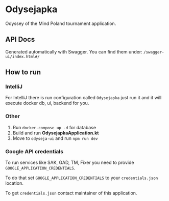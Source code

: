 # Odysejapka

Odyssey of the Mind Poland tournament application.

## API Docs

Generated automatically with Swagger. You can find them under:
``/swagger-ui/index.html#/``

## How to run

### IntelliJ

For IntelliJ there is run configuration called `Odysejapka` just run it and it will execute docker db, ui, backend for
you.

### Other
1. Run `docker-compose up -d` for database
2. Build and run **OdysejapkaApplication.kt**
3. Move to `odyseja-ui` and run `npm run dev`

### Google API credentials

To run services like SAK, GAD, TM, Fixer you need to provide `GOOGLE_APPLICATION_CREDENTIALS`.

To do that set `GOOGLE_APPLICATION_CREDENTIALS` to your `credentials.json` location.

To get `credentials.json` contact maintainer of this application.

